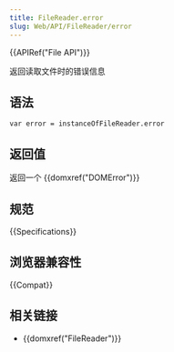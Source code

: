 ```yaml
---
title: FileReader.error
slug: Web/API/FileReader/error
---
```


{{APIRef("File API")}}

返回读取文件时的错误信息

## 语法

```plain
var error = instanceOfFileReader.error
```

## 返回值

返回一个 {{domxref("DOMError")}}

## 规范

{{Specifications}}

## 浏览器兼容性

{{Compat}}

## 相关链接

- {{domxref("FileReader")}}
